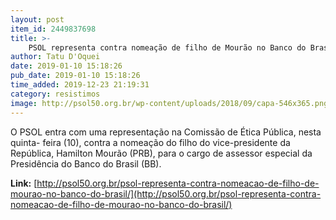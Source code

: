 ```yaml
---
layout: post
item_id: 2449837698
title: >-
    PSOL representa contra nomeação de filho de Mourão no Banco do Brasil
author: Tatu D'Oquei
date: 2019-01-10 15:18:26
pub_date: 2019-01-10 15:18:26
time_added: 2019-12-23 21:19:31
category: resistimos
image: http://psol50.org.br/wp-content/uploads/2018/09/capa-546x365.png
---
```


O PSOL entra com uma representação na Comissão de Ética Pública, nesta quinta- feira (10), contra a nomeação do filho do vice-presidente da República, Hamilton Mourão (PRB), para o cargo de assessor especial da Presidência do Banco do Brasil (BB).

**Link:** [http://psol50.org.br/psol-representa-contra-nomeacao-de-filho-de-mourao-no-banco-do-brasil/](http://psol50.org.br/psol-representa-contra-nomeacao-de-filho-de-mourao-no-banco-do-brasil/)

